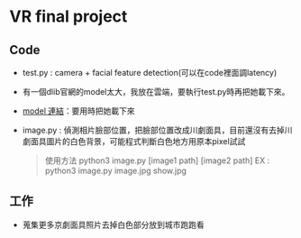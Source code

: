 # VR final project
## Code
- test.py : camera + facial feature detection(可以在code裡面調latency)
- 有一個dlib官網的model太大，我放在雲端，要執行test.py時再把她載下來。
- [model 連結](https://www.dropbox.com/s/mkwdt53c6krn8vw/shape_predictor_68_face_landmarks.dat?dl=1)：要用時把她載下來

- image.py : 偵測相片臉部位置，把臉部位置改成川劇面具，目前還沒有去掉川劇面具圖片的白色背景，可能程式判斷白色地方用原本pixel試試
    >使用方法
    > python3 image.py [image1 path] [image2 path]
    > EX : python3 image.py image.jpg show.jpg

## 工作
- 蒐集更多京劇面具照片去掉白色部分放到城市跑跑看